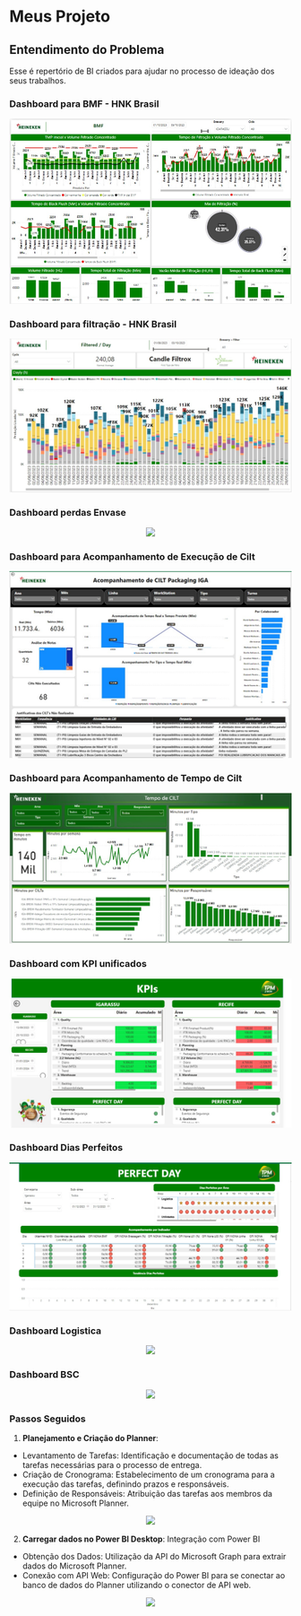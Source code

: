 
# Meus Projeto

## Entendimento do Problema

Esse é repertório de BI criados para ajudar no processo de ideação dos seus trabalhos.

### Dashboard para BMF - HNK Brasil

<p align="center">
   <img src= "BMF.jpeg">

### Dashboard para filtração - HNK Brasil

<p align="center">
   <img src= "FILTRAÇÃO.jpeg">

### Dashboard perdas Envase

<p align="center">
   <img src= "PLANNER OSU.jpeg">

### Dashboard para Acompanhamento de Execução de Cilt

<p align="center">
   <img src= "T CILT.jpeg">

### Dashboard para Acompanhamento de Tempo de Cilt

<p align="center">
   <img src= "CILT.jpeg">

### Dashboard com KPI unificados

<p align="center">
   <img src= "KPIS.jpeg">

### Dashboard Dias Perfeitos

<p align="center">
   <img src= "PERFCT.jpeg">

### Dashboard Logistica

<p align="center">
   <img src= "LOGISTIC.jpeg">

### Dashboard BSC

<p align="center">
   <img src= "PLANNER OSU.jpeg">

### Passos Seguidos

1. **Planejamento e Criação do Planner**:

- Levantamento de Tarefas: Identificação e documentação de todas as tarefas necessárias para o processo de entrega.
- Criação de Cronograma: Estabelecimento de um cronograma para a execução das tarefas, definindo prazos e responsáveis.
- Definição de Responsáveis: Atribuição das tarefas aos membros da equipe no Microsoft Planner.

<p align="center">
   <img src= "PLANNER OSU.jpeg">
   
2. **Carregar dados no Power BI Desktop**: Integração com Power BI
   
- Obtenção dos Dados: Utilização da API do Microsoft Graph para extrair dados do Microsoft Planner.
- Conexão com API Web: Configuração do Power BI para se conectar ao banco de dados do Planner utilizando o conector de API web.

<p align="center">
   <img src= "API GRAPH.jpeg">

